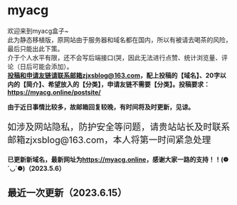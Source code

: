 # myacg
欢迎来到myacg盒子~</br>
此为静态移植版，原网站由于服务器和域名都在国内，所以有被请去喝茶的风险，最后只能出此下策。</br>
介于个人水平有限，还不会写后端接口(哭，因此无法进行点赞、统计浏览量、评论（日后可能会添加）。</br>
<b>投稿和申请友链请联系邮箱zjxsblog@163.com，配上投稿的【域名】、20字以内的【简介】、希望放入的【分类】，申请友链不需要【分类】。投稿要求：https://myacg.online/postsite/</b>
<p></p>
<b>由于近日事情比较多，故邮箱回复较晚，有时间将及时更新，见谅。</b>

<p style="font-size: 20px">如涉及网站隐私，防护安全等问题，请贵站站长及时联系邮箱zjxsblog@163.com，本人将第一时间紧急处理</p>


<b>已更新新域名，最新网址为<b>https://myacg.online</b>，感谢大家一路的支持！！(❁´◡`❁)（2023.5.6）</b>

## 最近一次更新（2023.6.15）